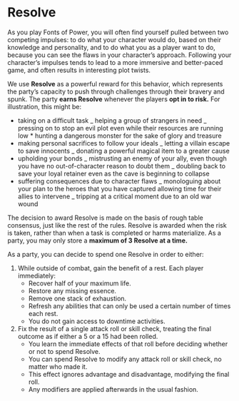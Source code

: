 # Resolve

As you play Fonts of Power, you will often find yourself pulled between two competing impulses: to do what your character would do, based on their knowledge and personality, and to do what you as a player want to do, because you can see the flaws in your character’s approach. Following your character’s impulses tends to lead to a more immersive and better-paced game, and often results in interesting plot twists.

We use **Resolve** as a powerful reward for this behavior, which represents the party’s capacity to push through challenges through their bravery and spunk. The party **earns Resolve** whenever the players **opt in to risk.** For illustration, this might be:

- taking on a difficult task
  _ helping a group of strangers in need
  _ pressing on to stop an evil plot even while their resources are running low \* hunting a dangerous monster for the sake of glory and treasure
- making personal sacrifices to follow your ideals
  _ letting a villain escape to save innocents
  _ donating a powerful magical item to a greater cause
- upholding your bonds
  _ mistrusting an enemy of your ally, even though you have no out-of-character reason to doubt them
  _ doubling back to save your loyal retainer even as the cave is beginning to collapse
- suffering consequences due to character flaws
  _ monologuing about your plan to the heroes that you have captured allowing time for their allies to intervene
  _ tripping at a critical moment due to an old war wound

The decision to award Resolve is made on the basis of rough table consensus, just like the rest of the rules. Resolve is awarded when the risk is taken, rather than when a task is completed or harms materialize. As a party, you may only store a **maximum of 3 Resolve at a time.**

As a party, you can decide to spend one Resolve in order to either:

1. While outside of combat, gain the benefit of a rest. Each player immediately:
   - Recover half of your maximum life.
   - Restore any missing essence.
   - Remove one stack of exhaustion.
   - Refresh any abilities that can only be used a certain number of times each rest.
   - You do not gain access to downtime activities.
2. Fix the result of a single attack roll or skill check, treating the final outcome as if either a 5 or a 15 had been rolled.
   - You learn the immediate effects of that roll before deciding whether or not to spend Resolve.
   - You can spend Resolve to modify any attack roll or skill check, no matter who made it.
   - This effect ignores advantage and disadvantage, modifying the final roll.
   - Any modifiers are applied afterwards in the usual fashion.
